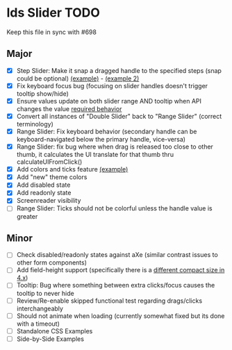 # Ids Slider TODO

Keep this file in sync with #698

## Major

- [x] Step Slider: Make it snap a dragged handle to the specified steps (snap could be optional) [(example)](https://main-enterprise.demo.design.infor.com/components/slider/example-stepping.html) - [(example 2)](https://main-enterprise.demo.design.infor.com/components/slider/test-options.html)
- [x] Fix keyboard focus bug (focusing on slider handles doesn't trigger tooltip show/hide)
- [x] Ensure values update on both slider range AND tooltip when API changes the value [required behavior](https://main-enterprise.demo.design.infor.com/components/slider/example-tooltip-onload-and-textbox.html)
- [x] Convert all instances of "Double Slider" back to "Range Slider" (correct terminology)
- [x] Range Slider: Fix keyboard behavior (secondary handle can be keyboard-navigated below the primary handle, vice-versa)
- [x] Range Slider: fix bug where when drag is released too close to other thumb, it calculates the UI translate for that thumb thru calculateUIFromClick()
- [x] Add colors and ticks feature [(example)](https://main-enterprise.demo.design.infor.com/components/slider/example-colors-and-ticks.html)
- [x] Add "new" theme colors
- [x] Add disabled state
- [x] Add readonly state
- [x] Screenreader visibility
- [ ] Range Slider: Ticks should not be colorful unless the handle value is greater
## Minor

- [ ] Check disabled/readonly states against aXe (similar contrast issues to other form components)
- [ ] Add field-height support (specifically there is a [different compact size in 4.x](https://main-enterprise.demo.design.infor.com/components/slider/example-short.html))
- [ ] Tooltip: Bug where something between extra clicks/focus causes the tooltip to never hide
- [ ] Review/Re-enable skipped functional test regarding drags/clicks interchangeably
- [ ] Should not animate when loading (currently somewhat fixed but its done with a timeout)
- [ ] Standalone CSS Examples
- [ ] Side-by-Side Examples

